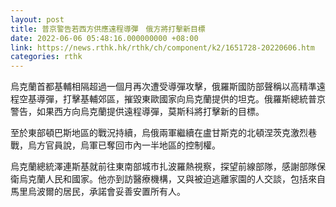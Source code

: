 ```yaml
---
layout: post
title: 普京警告若西方供應遠程導彈　俄方將打擊新目標
date: 2022-06-06 05:48:16.000000000 +08:00
link: https://news.rthk.hk/rthk/ch/component/k2/1651728-20220606.htm
categories: rthk
---
```


烏克蘭首都基輔相隔超過一個月再次遭受導彈攻擊，俄羅斯國防部聲稱以高精準遠程空基導彈，打擊基輔郊區，摧毀東歐國家向烏克蘭提供的坦克。俄羅斯總統普京警告，如果西方向烏克蘭提供遠程導彈，莫斯科將打擊新的目標。

至於東部頓巴斯地區的戰況持續，烏俄兩軍繼續在盧甘斯克的北頓涅茨克激烈巷戰，烏方官員說，烏軍已奪回市內一半地區的控制權。

烏克蘭總統澤連斯基就前往東南部城市扎波羅熱視察，探望前線部隊，感謝部隊保衛烏克蘭人民和國家。他亦到訪醫療機構，又與被迫逃離家園的人交談，包括來自馬里烏波爾的居民，承諾會妥善安置所有人。
